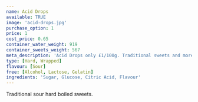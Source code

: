 ```yaml
---
name: Acid Drops
available: TRUE
image: 'acid-drops.jpg'
purchase_option: 1
price: 1
cost_price: 0.65
container_water_weight: 919
container_sweets_weight: 567
meta_description: 'Acid Drops only £1/100g. Traditional sweets and more at Humbugs Confectionery Store. Specialists in satisfying your sweet tooth!'
type: [Hard, Wrapped]
flavour: [Sour]
free: [Alcohol, Lactose, Gelatin]
ingredients: 'Sugar, Glucose, Citric Acid, Flavour'
---
```

Traditional sour hard boiled sweets.